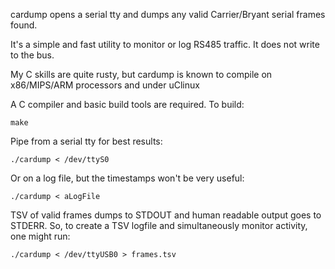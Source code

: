 cardump opens a serial tty and dumps any valid Carrier/Bryant serial frames found.

It's a simple and fast utility to monitor or log RS485 traffic. It does not write to the bus.

My C skills are quite rusty, but cardump is known to compile on x86/MIPS/ARM processors and under uClinux

A C compiler and basic build tools are required.
To build:

    make

Pipe from a serial tty for best results:

    ./cardump < /dev/ttyS0

Or on a log file, but the timestamps won't be very useful:

    ./cardump < aLogFile 


TSV of valid frames dumps to STDOUT and human readable output goes to STDERR.
So, to create a TSV logfile and simultaneously monitor activity, one might run:

    ./cardump < /dev/ttyUSB0 > frames.tsv
    
